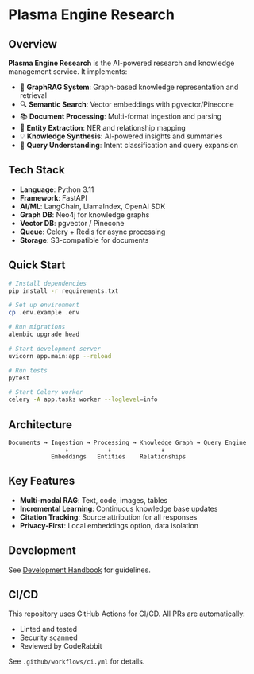 # Plasma Engine Research

## Overview

**Plasma Engine Research** is the AI-powered research and knowledge management service. It implements:

- 🧠 **GraphRAG System**: Graph-based knowledge representation and retrieval
- 🔍 **Semantic Search**: Vector embeddings with pgvector/Pinecone
- 📚 **Document Processing**: Multi-format ingestion and parsing
- 🔗 **Entity Extraction**: NER and relationship mapping
- 💡 **Knowledge Synthesis**: AI-powered insights and summaries
- 🎯 **Query Understanding**: Intent classification and query expansion

## Tech Stack

- **Language**: Python 3.11
- **Framework**: FastAPI
- **AI/ML**: LangChain, LlamaIndex, OpenAI SDK
- **Graph DB**: Neo4j for knowledge graphs
- **Vector DB**: pgvector / Pinecone
- **Queue**: Celery + Redis for async processing
- **Storage**: S3-compatible for documents

## Quick Start

```bash
# Install dependencies
pip install -r requirements.txt

# Set up environment
cp .env.example .env

# Run migrations
alembic upgrade head

# Start development server
uvicorn app.main:app --reload

# Run tests
pytest

# Start Celery worker
celery -A app.tasks worker --loglevel=info
```

## Architecture

```
Documents → Ingestion → Processing → Knowledge Graph → Query Engine
                ↓           ↓              ↓
            Embeddings   Entities    Relationships
```

## Key Features

- **Multi-modal RAG**: Text, code, images, tables
- **Incremental Learning**: Continuous knowledge base updates
- **Citation Tracking**: Source attribution for all responses
- **Privacy-First**: Local embeddings option, data isolation

## Development

See [Development Handbook](../plasma-engine-shared/docs/development-handbook.md) for guidelines.

## CI/CD

This repository uses GitHub Actions for CI/CD. All PRs are automatically:
- Linted and tested
- Security scanned
- Reviewed by CodeRabbit

See `.github/workflows/ci.yml` for details.
